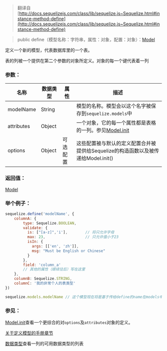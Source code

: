 > 翻译自 [http://docs.sequelizejs.com/class/lib/sequelize.js~Sequelize.html#instance-method-define](http://docs.sequelizejs.com/class/lib/sequelize.js~Sequelize.html#instance-method-define)

> public define（模型名称：字符串，属性：对象，配置：对象）：[Model]()

定义一个新的模型，代表数据库里的一个表。

表的列被一个提供在第二个参数的对象所定义。对象的每一个键代表着一列

### 参数：
名称 | 数据类型 | 属性 | 描述
-- | -- | -- | --
modelName | String | | 模型的名称。模型会以这个名字被保存到`sequelize.models`中
attributes | Object | |  一个对象，它的每一个属性都是表格的一列。参见[Model.init]()
options | Object | 可选配置 | 这些配置被与默认的定义配置合并被提供给Sequelize的构造函数以及被传递给Model.init()

### 返回值：
[Model]()

### 举个例子：

```js
sequelize.define('modelName', {
    columnA: {
        type: Sequelize.BOOLEAN,
        validate: {
          is: ["[a-z]",'i'],        // 将只允许字母
          max: 23,                  // 只允许值小于23
          isIn: {
            args: [['en', 'zh']],
            msg: "Must be English or Chinese"
          }
        },
        field: 'column_a'
        // 其他的属性（继续往后）写在这里
    },
    columnB: Sequelize.STRING,
    columnC: '我的非常个人的表类型'
})

sequelize.models.modelName // 这个模型现在将是基于传给define的name在models中启用。（译者注：说白了就是sequelize的models这个属性里的，你传给sequelize.define的模型的名称属性就是这个模型）
```

### 参见：
[Model.init]()查看一个更综合的对`options`及`attributes`对象的定义。

[关于定义模型的手册章节]()

[数据类型]()查看一列的可用数据类型的列表
